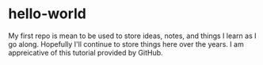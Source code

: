 # hello-world
My first repo is mean to be used to store ideas, notes, and things I learn as I go along.
Hopefully I'll continue to store things here over the years.
I am appreicative of this tutorial provided by GitHub.

